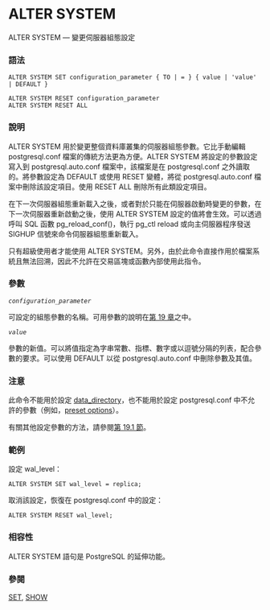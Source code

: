 # ALTER SYSTEM

ALTER SYSTEM — 變更伺服器組態設定

### 語法

```text
ALTER SYSTEM SET configuration_parameter { TO | = } { value | 'value' | DEFAULT }

ALTER SYSTEM RESET configuration_parameter
ALTER SYSTEM RESET ALL
```

### 說明

ALTER SYSTEM 用於變更整個資料庫叢集的伺服器組態參數。它比手動編輯 postgresql.conf 檔案的傳統方法更為方便。ALTER SYSTEM 將設定的參數設定寫入到 postgresql.auto.conf 檔案中，該檔案是在 postgresql.conf 之外讀取的。將參數設定為 DEFAULT 或使用 RESET 變體，將從 postgresql.auto.conf 檔案中刪除該設定項目。使用 RESET ALL 刪除所有此類設定項目。

在下一次伺服器組態重新載入之後，或者對於只能在伺服器啟動時變更的參數，在下一次伺服器重新啟動之後，使用 ALTER SYSTEM 設定的值將會生效。可以透過呼叫 SQL 函數 pg\_reload\_conf\(\)，執行 pg\_ctl reload 或向主伺服器程序發送 SIGHUP 信號來命令伺服器組態重新載入。

只有超級使用者才能使用 ALTER SYSTEM。另外，由於此命令直接作用於檔案系統且無法回溯，因此不允許在交易區塊或函數內部使用此指令。

### 參數

_`configuration_parameter`_

可設定的組態參數的名稱。可用參數的說明在[第 19 章](../../server-administration/server-configuration/)之中。

_`value`_

參數的新值。可以將值指定為字串常數、指標、數字或以逗號分隔的列表，配合參數的要求。可以使用 DEFAULT 以從 postgresql.auto.conf 中刪除參數及其值。

### 注意

此命令不能用於設定 [data\_directory](../../server-administration/server-configuration/19.2.-file-locations.md#data_directory-string)，也不能用於設定 postgresql.conf 中不允許的參數（例如，[preset options](../../server-administration/server-configuration/19.15.-yu-xian-pei-zhi-de-can-shu.md)）。

有關其他設定參數的方法，請參閱[第 19.1 節](../../server-administration/server-configuration/19.1.-setting-parameters.md)。

### 範例

設定 wal\_level：

```text
ALTER SYSTEM SET wal_level = replica;
```

取消該設定，恢復在 postgresql.conf 中的設定：

```text
ALTER SYSTEM RESET wal_level;
```

### 相容性

ALTER SYSTEM 語句是 PostgreSQL 的延伸功能。

### 參閱

[SET](set.md), [SHOW](show.md)

